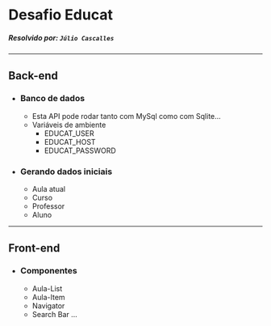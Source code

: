 # Desafio Educat

##### Resolvido por: `Júlio Cascalles`


---
## Back-end

* ### Banco de dados
    * Esta API pode rodar tanto com MySql como com Sqlite...
    * Variáveis de ambiente
        - EDUCAT_USER
        - EDUCAT_HOST
        - EDUCAT_PASSWORD
* ### Gerando dados iniciais
    * Aula atual
    * Curso
    * Professor
    * Aluno

---
## Front-end

* ### Componentes
    * Aula-List
    * Aula-Item
    * Navigator
    * Search Bar ...




